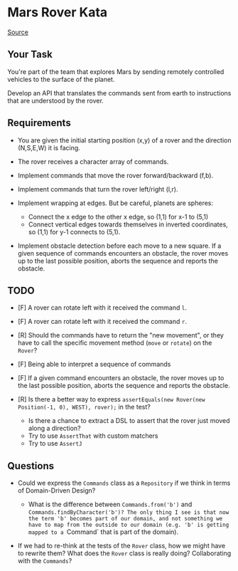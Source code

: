 # Mars Rover Kata

[Source](https://kata-log.rocks/mars-rover-kata)

## Your Task

You're part of the team that explores Mars by sending remotely controlled vehicles to the surface of the planet.

Develop an API that translates the commands sent from earth to instructions that are understood by the rover.

## Requirements

- You are given the initial starting position (x,y) of a rover and the direction (N,S,E,W) it is facing.

- The rover receives a character array of commands.

- Implement commands that move the rover forward/backward (f,b).

- Implement commands that turn the rover left/right (l,r).

- Implement wrapping at edges. But be careful, planets are spheres:

    - Connect the x edge to the other x edge, so (1,1) for x-1 to (5,1)
    - Connect vertical edges towards themselves in inverted coordinates, so (1,1) for y-1 connects to (5,1).

- Implement obstacle detection before each move to a new square. If a given sequence of commands encounters an obstacle, the rover moves up to the last possible position, aborts the sequence and reports the obstacle.

## TODO

- [F] A rover can rotate left with it received the command `l`.

- [F] A rover can rotate left with it received the command `r`.

- [R] Should the commands have to return the "new movement", or they have to call the specific movement method (`move` or `rotate`) on the `Rover`?

- [F] Being able to interpret a sequence of commands

- [F] If a given command encounters an obstacle, the rover moves up to the last possible position, aborts the sequence and reports the obstacle.

- [R] Is there a better way to express `assertEquals(new Rover(new Position(-1, 0), WEST), rover);` in the test?

    - Is there a chance to extract a DSL to assert that the rover just moved along a direction?
    - Try to use `AssertThat` with custom matchers
    - Try to use `AssertJ`

## Questions

- Could we express the `Commands` class as a `Repository` if we think in terms of Domain-Driven Design?
    - What is the difference between `Commands.from('b')` and `Commands.findByCharacter('b')?
      The only thing I see is that now the term 'b' becomes part of our domain, and not something we have to map
      from the outside to our domain (e.g. 'b' is getting mapped to a `Command` that is part of the domain).

- If we had to re-think at the tests of the `Rover` class, how we might have to rewrite them?
  What does the `Rover` class is really doing? Collaborating with the `Commands`?
